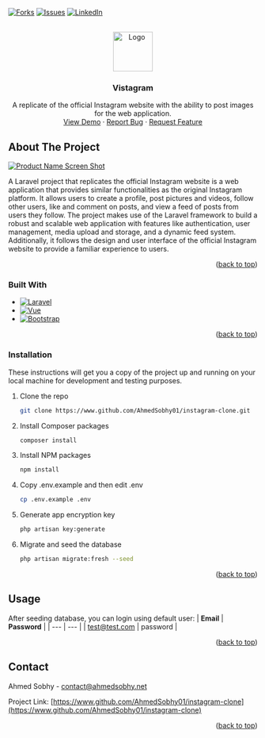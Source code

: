 <a name="readme-top"></a>

[![Forks][forks-shield]][forks-url]
[![Issues][issues-shield]][issues-url]
[![LinkedIn][linkedin-shield]][linkedin-url]

<!-- PROJECT LOGO -->
<br />
<div align="center">
  <a href="https://www.github.com/AhmedSobhy01/instagram-clone">
    <img src="https://www.google.com/url?sa=i&url=https%3A%2F%2Fwww.flaticon.com%2Ffree-icon%2Finstagram-logo_87390&psig=AOvVaw3FaoyB6zLXN3KEKTmY7Xt0&ust=1675891892353000&source=images&cd=vfe&ved=0CBAQjRxqFwoTCNibiv2thP0CFQAAAAAdAAAAABAE" alt="Logo" width="80" height="80">
  </a>

<h3 align="center">Vistagram</h3>

  <p align="center">
    A replicate of the official Instagram website with the ability to post images for the web application.
    <br />
    <a href="https://vistagram.ahmedsobhy.net">View Demo</a>
    ·
    <a href="https://www.github.com/AhmedSobhy01/instagram-clone/issues">Report Bug</a>
    ·
    <a href="https://www.github.com/AhmedSobhy01/instagram-clone/issues">Request Feature</a>
  </p>
</div>

<!-- ABOUT THE PROJECT -->

## About The Project

[![Product Name Screen Shot][product-screenshot]](https://vistagram.ahmedsobhy.net)

A Laravel project that replicates the official Instagram website is a web application that provides similar functionalities as the original Instagram platform. It allows users to create a profile, post pictures and videos, follow other users, like and comment on posts, and view a feed of posts from users they follow. The project makes use of the Laravel framework to build a robust and scalable web application with features like authentication, user management, media upload and storage, and a dynamic feed system. Additionally, it follows the design and user interface of the official Instagram website to provide a familiar experience to users.

<p align="right">(<a href="#readme-top">back to top</a>)</p>

### Built With

-   [![Laravel][laravel.com]][laravel-url]
-   [![Vue][vue.js]][vue-url]
-   [![Bootstrap][bootstrap.com]][bootstrap-url]

<p align="right">(<a href="#readme-top">back to top</a>)</p>

<!-- Installation -->

### Installation

These instructions will get you a copy of the project up and running on your local machine for development and testing purposes.

1. Clone the repo
    ```sh
    git clone https://www.github.com/AhmedSobhy01/instagram-clone.git
    ```
2. Install Composer packages
    ```sh
    composer install
    ```
3. Install NPM packages
    ```sh
    npm install
    ```
4. Copy .env.example and then edit .env
    ```sh
    cp .env.example .env
    ```
5. Generate app encryption key
    ```sh
    php artisan key:generate
    ```
6. Migrate and seed the database
    ```sh
    php artisan migrate:fresh --seed
    ```

<p align="right">(<a href="#readme-top">back to top</a>)</p>

<!-- USAGE EXAMPLES -->

## Usage

After seeding database, you can login using default user:
| **Email** | **Password** |
| --- | --- |
| test@test.com | password |

<p align="right">(<a href="#readme-top">back to top</a>)</p>

<!-- CONTACT -->

## Contact

Ahmed Sobhy - contact@ahmedsobhy.net

Project Link: [https://www.github.com/AhmedSobhy01/instagram-clone](https://www.github.com/AhmedSobhy01/instagram-clone)

<p align="right">(<a href="#readme-top">back to top</a>)</p>

<!-- MARKDOWN LINKS & IMAGES -->

[forks-shield]: https://img.shields.io/github/forks/AhmedSobhy01/instagram-clone.svg?style=for-the-badge
[forks-url]: https://github.com/AhmedSobhy01/instagram-clone/network/members
[stars-shield]: https://img.shields.io/github/stars/AhmedSobhy01/instagram-clone.svg?style=for-the-badge
[stars-url]: https://www.github.com/AhmedSobhy01/instagram-clone/stargazers
[issues-shield]: https://img.shields.io/github/issues/AhmedSobhy01/instagram-clone.svg?style=for-the-badge
[issues-url]: https://www.github.com/AhmedSobhy01/instagram-clone/issues
[linkedin-shield]: https://img.shields.io/badge/-LinkedIn-black.svg?style=for-the-badge&logo=linkedin&colorB=555
[linkedin-url]: https://www.linkedin.com/in/ahmed-sobhy-dev
[product-screenshot]: https://ahmedsobhy.net/storage/a93a26d2acfa6c515419674ddfd56f2f/Main-page.png
[vue.js]: https://img.shields.io/badge/Vue.js-35495E?style=for-the-badge&logo=vuedotjs&logoColor=4FC08D
[vue-url]: https://vuejs.org/
[laravel.com]: https://img.shields.io/badge/Laravel-FF2D20?style=for-the-badge&logo=laravel&logoColor=white
[laravel-url]: https://laravel.com
[bootstrap.com]: https://img.shields.io/badge/Bootstrap-563D7C?style=for-the-badge&logo=bootstrap&logoColor=white
[bootstrap-url]: https://getbootstrap.com
